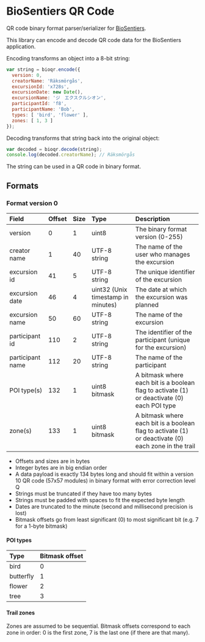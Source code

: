 # BioSentiers QR Code

QR code binary format parser/serializer for [BioSentiers](https://github.com/MediaComem/biosentiers).

This library can encode and decode QR code data for the BioSentiers application.

Encoding transforms an object into a 8-bit string:

```js
var string = bioqr.encode({
  version: 0,
  creatorName: 'Räksmörgås',
  excursionId: 'x728s',
  excursionDate: new Date(),
  excursionName: 'ジ　エクスクルシオン',
  participantId: 'f8',
  participantName: 'Bob',
  types: [ 'bird', 'flower' ],
  zones: [ 1, 3 ]
});
```

Decoding transforms that string back into the original object:

```js
var decoded = bioqr.decode(string);
console.log(decoded.creatorName); // Räksmörgås
```

The string can be used in a QR code in binary format.



## Formats

### Format version 0

Field            | Offset | Size | Type                               | Description
:---             | :---   | :--- | :---                               | :---
version          | 0      | 1    | uint8                              | The binary format version (0-255)
creator name     | 1      | 40   | UTF-8 string                       | The name of the user who manages the excursion
excursion id     | 41     | 5    | UTF-8 string                       | The unique identifier of the excursion
excursion date   | 46     | 4    | uint32 (Unix timestamp in minutes) | The date at which the excursion was planned
excursion name   | 50     | 60   | UTF-8 string                       | The name of the excursion
participant id   | 110    | 2    | UTF-8 string                       | The identifier of the participant (unique for the excursion)
participant name | 112    | 20   | UTF-8 string                       | The name of the participant
POI type(s)      | 132    | 1    | uint8 bitmask                      | A bitmask where each bit is a boolean flag to activate (1) or deactivate (0) each POI type
zone(s)          | 133    | 1    | uint8 bitmask                      | A bitmask where each bit is a boolean flag to activate (1) or deactivate (0) each zone in the trail

* Offsets and sizes are in bytes
* Integer bytes are in big endian order
* A data payload is exactly 134 bytes long and should fit within a version 10 QR code (57x57 modules) in binary format with error correction level Q
* Strings must be truncated if they have too many bytes
* Strings must be padded with spaces to fit the expected byte length
* Dates are truncated to the minute (second and millisecond precision is lost)
* Bitmask offsets go from least significant (0) to most significant bit (e.g. 7 for a 1-byte bitmask)

#### POI types

Type      | Bitmask offset
:---      | :---
bird      | 0
butterfly | 1
flower    | 2
tree      | 3

#### Trail zones

Zones are assumed to be sequential.
Bitmask offsets correspond to each zone in order: 0 is the first zone, 7 is the last one (if there are that many).
